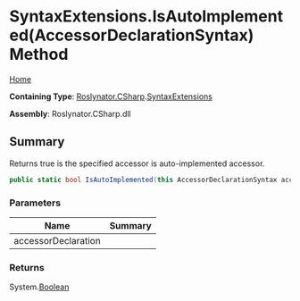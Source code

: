 # SyntaxExtensions\.IsAutoImplemented\(AccessorDeclarationSyntax\) Method

[Home](../../../../README.md)

**Containing Type**: [Roslynator.CSharp](../../README.md)\.[SyntaxExtensions](../README.md)

**Assembly**: Roslynator\.CSharp\.dll

## Summary

Returns true is the specified accessor is auto\-implemented accessor\.

```csharp
public static bool IsAutoImplemented(this AccessorDeclarationSyntax accessorDeclaration)
```

### Parameters

| Name | Summary |
| ---- | ------- |
| accessorDeclaration | |

### Returns

System\.[Boolean](https://docs.microsoft.com/en-us/dotnet/api/system.boolean)

